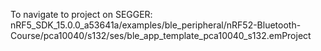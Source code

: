To navigate to project on SEGGER:
nRF5_SDK_15.0.0_a53641a/examples/ble_peripheral/nRF52-Bluetooth-Course/pca10040/s132/ses/ble_app_template_pca10040_s132.emProject